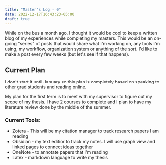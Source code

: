 ```yaml
---
title: "Master's Log - 0"
date: 2022-12-17T16:43:23-05:00
draft: true
---
```


While on the bus a month ago, I thought it would be cool to keep a written blog of my experiences while completing my masters. This would be an on-going "series" of posts that would share what I'm working on, any tools I'm using, my workflow, organization system or anything of the sort. I'd like to make a post every few weeks (but let's see if that happens).

## Current Plan
I don't start it until January so this plan is completely based on speaking to other grad students and reading online.

My plan for the first term is to meet with my supervisor to figure out my scope of my thesis. I have 2 courses to complete and I plan to have my literature review done by the middle of the summer. 

### Current Tools:
- Zotera - This will be my citation manager to track research papers I am reading
- Obsidian - my text editior to track my notes. I will use graph view and linked pages to connect ideas together
- OneNote - to annotate papers that I'm reading
- Latex - markdown language to write my thesis